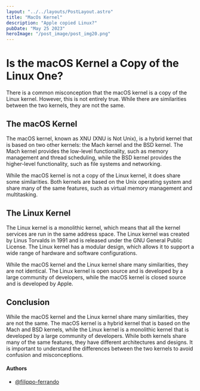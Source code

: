 ```yaml
---
layout: "../../layouts/PostLayout.astro"
title: "MacOs Kernel"
description: "Apple copied Linux?"
pubDate: "May 25 2023"
heroImage: "/post_image/post_img20.png"
---
```


# Is the macOS Kernel a Copy of the Linux One?

There is a common misconception that the macOS kernel is a copy of the Linux kernel. However, this is not entirely true. While there are similarities between the two kernels, they are not the same.

## The macOS Kernel

The macOS kernel, known as XNU (XNU is Not Unix), is a hybrid kernel that is based on two other kernels: the Mach kernel and the BSD kernel. The Mach kernel provides the low-level functionality, such as memory management and thread scheduling, while the BSD kernel provides the higher-level functionality, such as file systems and networking.

While the macOS kernel is not a copy of the Linux kernel, it does share some similarities. Both kernels are based on the Unix operating system and share many of the same features, such as virtual memory management and multitasking.

## The Linux Kernel

The Linux kernel is a monolithic kernel, which means that all the kernel services are run in the same address space. The Linux kernel was created by Linus Torvalds in 1991 and is released under the GNU General Public License. The Linux kernel has a modular design, which allows it to support a wide range of hardware and software configurations.

While the macOS kernel and the Linux kernel share many similarities, they are not identical. The Linux kernel is open source and is developed by a large community of developers, while the macOS kernel is closed source and is developed by Apple.

## Conclusion

While the macOS kernel and the Linux kernel share many similarities, they are not the same. The macOS kernel is a hybrid kernel that is based on the Mach and BSD kernels, while the Linux kernel is a monolithic kernel that is developed by a large community of developers. While both kernels share many of the same features, they have different architectures and designs. It is important to understand the differences between the two kernels to avoid confusion and misconceptions.

#### Authors

- [@filippo-ferrando](https://www.github.com/filippo-ferrando)